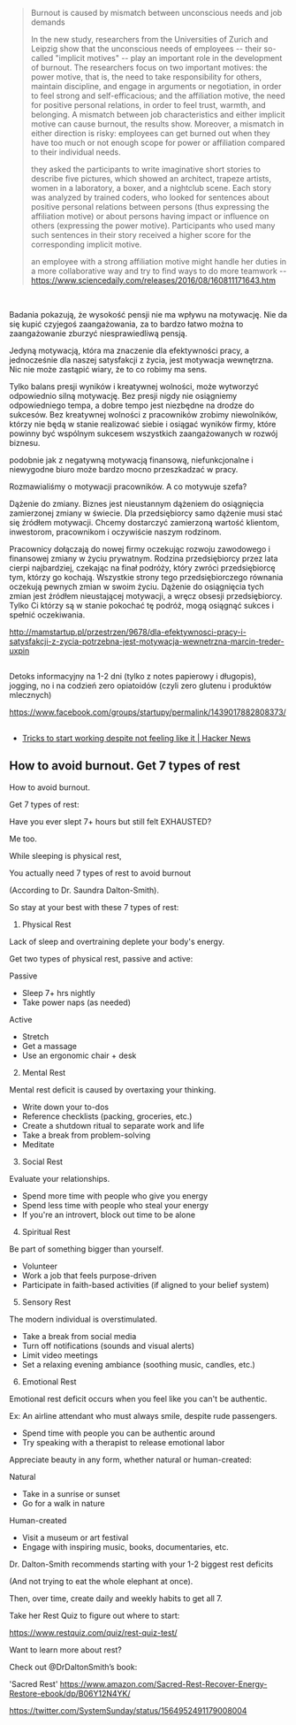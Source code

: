 > Burnout is caused by mismatch between unconscious needs and job demands
>
> In the new study, researchers from the Universities of Zurich and Leipzig show that the unconscious needs of employees -- their so-called "implicit motives" -- play an important role in the development of burnout. The researchers focus on two important motives: the power motive, that is, the need to take responsibility for others, maintain discipline, and engage in arguments or negotiation, in order to feel strong and self-efficacious; and the affiliation motive, the need for positive personal relations, in order to feel trust, warmth, and belonging. A mismatch between job characteristics and either implicit motive can cause burnout, the results show. Moreover, a mismatch in either direction is risky: employees can get burned out when they have too much or not enough scope for power or affiliation compared to their individual needs.
>
> they asked the participants to write imaginative short stories to describe five pictures, which showed an architect, trapeze artists, women in a laboratory, a boxer, and a nightclub scene. Each story was analyzed by trained coders, who looked for sentences about positive personal relations between persons (thus expressing the affiliation motive) or about persons having impact or influence on others (expressing the power motive). Participants who used many such sentences in their story received a higher score for the corresponding implicit motive.
>
> an employee with a strong affiliation motive might handle her duties in a more collaborative way and try to find ways to do more teamwork
> -- https://www.sciencedaily.com/releases/2016/08/160811171643.htm

<br>

Badania pokazują, że wysokość pensji nie ma wpływu na motywację. Nie da się kupić czyjegoś zaangażowania, za to bardzo łatwo można to zaangażowanie zburzyć niesprawiedliwą pensją.

Jedyną motywacją, która ma znaczenie dla efektywności pracy, a jednocześnie dla naszej satysfakcji z życia, jest motywacja wewnętrzna. Nic nie może zastąpić wiary, że to co robimy ma sens.

Tylko balans presji wyników i kreatywnej wolności, może wytworzyć odpowiednio silną motywację. Bez presji nigdy nie osiągniemy odpowiedniego tempa, a dobre tempo jest niezbędne na drodze do sukcesów. Bez kreatywnej wolności z pracowników zrobimy niewolników, którzy nie będą w stanie realizować siebie i osiągać wyników firmy, które powinny być wspólnym sukcesem wszystkich zaangażowanych w rozwój biznesu.

podobnie jak z negatywną motywacją finansową, niefunkcjonalne i niewygodne biuro może bardzo mocno przeszkadzać w pracy.

Rozmawialiśmy o motywacji pracowników. A co motywuje szefa?

Dążenie do zmiany. Biznes jest nieustannym dążeniem do osiągnięcia zamierzonej zmiany w świecie. Dla przedsiębiorcy samo dążenie musi stać się źródłem motywacji. Chcemy dostarczyć zamierzoną wartość klientom, inwestorom, pracownikom i oczywiście naszym rodzinom.

Pracownicy dołączają do nowej firmy oczekując rozwoju zawodowego i finansowej zmiany w życiu prywatnym. Rodzina przedsiębiorcy przez lata cierpi najbardziej, czekając na finał podróży, który zwróci przedsiębiorcę tym, którzy go kochają. Wszystkie strony tego przedsiębiorczego równania oczekują pewnych zmian w swoim życiu. Dążenie do osiągnięcia tych zmian jest źródłem nieustającej motywacji, a wręcz obsesji przedsiębiorcy. Tylko Ci którzy są w stanie pokochać tę podróż, mogą osiągnąć sukces i spełnić oczekiwania.

http://mamstartup.pl/przestrzen/9678/dla-efektywnosci-pracy-i-satysfakcji-z-zycia-potrzebna-jest-motywacja-wewnetrzna-marcin-treder-uxpin

##

Detoks informacyjny na 1-2 dni (tylko z notes papierowy i długopis), jogging, no i na codzień zero opiatoidów (czyli zero glutenu i produktów mlecznych)

https://www.facebook.com/groups/startupy/permalink/1439017882808373/

##

- [Tricks to start working despite not feeling like it | Hacker News](https://news.ycombinator.com/item?id=22105229)

## How to avoid burnout. Get 7 types of rest

How to avoid burnout.

Get 7 types of rest:

Have you ever slept 7+ hours but still felt EXHAUSTED?

Me too.

While sleeping is physical rest,

You actually need 7 types of rest to avoid burnout

(According to Dr. Saundra Dalton-Smith).

So stay at your best with these 7 types of rest:

1. Physical Rest

Lack of sleep and overtraining deplete your body's energy.

Get two types of physical rest, passive and active:

Passive

- Sleep 7+ hrs nightly
- Take power naps (as needed)

Active

- Stretch
- Get a massage
- Use an ergonomic chair + desk

2. Mental Rest

Mental rest deficit is caused by overtaxing your thinking.

- Write down your to-dos
- Reference checklists (packing, groceries, etc.)
- Create a shutdown ritual to separate work and life
- Take a break from problem-solving
- Meditate

3. Social Rest

Evaluate your relationships.

- Spend more time with people who give you energy
- Spend less time with people who steal your energy
- If you're an introvert, block out time to be alone

4. Spiritual Rest

Be part of something bigger than yourself.

- Volunteer
- Work a job that feels purpose-driven
- Participate in faith-based activities (if aligned to your belief system)

5. Sensory Rest

The modern individual is overstimulated.

- Take a break from social media
- Turn off notifications (sounds and visual alerts)
- Limit video meetings
- Set a relaxing evening ambiance (soothing music, candles, etc.)

6. Emotional Rest

Emotional rest deficit occurs when you feel like you can't be authentic.

Ex: An airline attendant who must always smile, despite rude passengers.

- Spend time with people you can be authentic around
- Try speaking with a therapist to release emotional labor

Appreciate beauty in any form, whether natural or human-created:

Natural

- Take in a sunrise or sunset
- Go for a walk in nature

Human-created

- Visit a museum or art festival
- Engage with inspiring music, books, documentaries, etc.

Dr. Dalton-Smith recommends starting with your 1-2 biggest rest deficits

(And not trying to eat the whole elephant at once).

Then, over time, create daily and weekly habits to get all 7.

Take her Rest Quiz to figure out where to start:

https://www.restquiz.com/quiz/rest-quiz-test/

Want to learn more about rest?

Check out @DrDaltonSmith’s book:

'Sacred Rest' https://www.amazon.com/Sacred-Rest-Recover-Energy-Restore-ebook/dp/B06Y12N4YK/

https://twitter.com/SystemSunday/status/1564952491179008004
